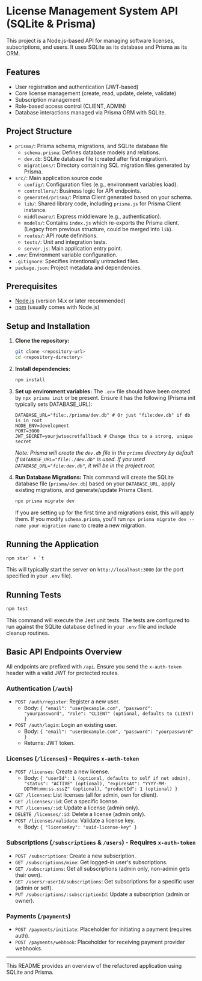 # License Management System API (SQLite & Prisma)

This project is a Node.js-based API for managing software licenses, subscriptions, and users. It uses SQLite as its database and Prisma as its ORM.

## Features

*   User registration and authentication (JWT-based)
*   Core license management (create, read, update, delete, validate)
*   Subscription management
*   Role-based access control (CLIENT, ADMIN)
*   Database interactions managed via Prisma ORM with SQLite.

## Project Structure

*   `prisma/`: Prisma schema, migrations, and SQLite database file
    *   `schema.prisma`: Defines database models and relations.
    *   `dev.db`: SQLite database file (created after first migration).
    *   `migrations/`: Directory containing SQL migration files generated by Prisma.
*   `src/`: Main application source code
    *   `config/`: Configuration files (e.g., environment variables load).
    *   `controllers/`: Business logic for API endpoints.
    *   `generated/prisma/`: Prisma Client generated based on your schema.
    *   `lib/`: Shared library code, including `prisma.js` for Prisma Client instance.
    *   `middleware/`: Express middleware (e.g., authentication).
    *   `models/`: Contains `index.js` which re-exports the Prisma client. (Legacy from previous structure, could be merged into `lib`).
    *   `routes/`: API route definitions.
    *   `tests/`: Unit and integration tests.
    *   `server.js`: Main application entry point.
*   `.env`: Environment variable configuration.
*   `.gitignore`: Specifies intentionally untracked files.
*   `package.json`: Project metadata and dependencies.

## Prerequisites

*   [Node.js](https://nodejs.org/) (version 14.x or later recommended)
*   [npm](https://www.npmjs.com/) (usually comes with Node.js)

## Setup and Installation

1.  **Clone the repository:**
    ```bash
    git clone <repository-url>
    cd <repository-directory>
    ```

2.  **Install dependencies:**
    ```bash
    npm install
    ```

3.  **Set up environment variables:**
    The `.env` file should have been created by `npx prisma init` or be present. Ensure it has the following (Prisma init typically sets DATABASE_URL):
    ```env
    DATABASE_URL="file:./prisma/dev.db" # Or just "file:dev.db" if db is in root
    NODE_ENV=development
    PORT=3000
    JWT_SECRET=yourjwtsecretfallback # Change this to a strong, unique secret
    ```
    *Note: Prisma will create the `dev.db` file in the `prisma` directory by default if `DATABASE_URL="file:./dev.db"` is used. If you used `DATABASE_URL="file:dev.db"`, it will be in the project root.*

4.  **Run Database Migrations:**
    This command will create the SQLite database file (`prisma/dev.db`) based on your `DATABASE_URL`, apply existing migrations, and generate/update Prisma Client.
    ```bash
    npx prisma migrate dev
    ```
    If you are setting up for the first time and migrations exist, this will apply them. If you modify `schema.prisma`, you'll run `npx prisma migrate dev --name your-migration-name` to create a new migration.

## Running the Application

```bash
npm star` + `t
```
This will typically start the server on `http://localhost:3000` (or the port specified in your `.env` file).

## Running Tests

```bash
npm test
```
This command will execute the Jest unit tests. The tests are configured to run against the SQLite database defined in your `.env` file and include cleanup routines.

## Basic API Endpoints Overview

All endpoints are prefixed with `/api`. Ensure you send the `x-auth-token` header with a valid JWT for protected routes.

### Authentication (`/auth`)

*   `POST /auth/register`: Register a new user.
    *   Body: `{ "email": "user@example.com", "password": "yourpassword", "role": "CLIENT" (optional, defaults to CLIENT) }`
*   `POST /auth/login`: Login an existing user.
    *   Body: `{ "email": "user@example.com", "password": "yourpassword" }`
    *   Returns: JWT token.

### Licenses (`/licenses`) - Requires `x-auth-token`

*   `POST /licenses`: Create a new license.
    *   Body: `{ "userId": 1 (optional, defaults to self if not admin), "status": "ACTIVE" (optional), "expiresAt": "YYYY-MM-DDTHH:mm:ss.sssZ" (optional), "productId": 1 (optional) }`
*   `GET /licenses`: List licenses (all for admin, own for client).
*   `GET /licenses/:id`: Get a specific license.
*   `PUT /licenses/:id`: Update a license (admin only).
*   `DELETE /licenses/:id`: Delete a license (admin only).
*   `POST /licenses/validate`: Validate a license key.
    *   Body: `{ "licenseKey": "uuid-license-key" }`

### Subscriptions (`/subscriptions` & `/users`) - Requires `x-auth-token`

*   `POST /subscriptions`: Create a new subscription.
*   `GET /subscriptions/mine`: Get logged-in user's subscriptions.
*   `GET /subscriptions`: Get all subscriptions (admin only, non-admin gets their own).
*   `GET /users/:userId/subscriptions`: Get subscriptions for a specific user (admin or self).
*   `PUT /subscriptions/:subscriptionId`: Update a subscription (admin or owner).

### Payments (`/payments`)

*   `POST /payments/initiate`: Placeholder for initiating a payment (requires auth).
*   `POST /payments/webhook`: Placeholder for receiving payment provider webhooks.

---

This README provides an overview of the refactored application using SQLite and Prisma.
